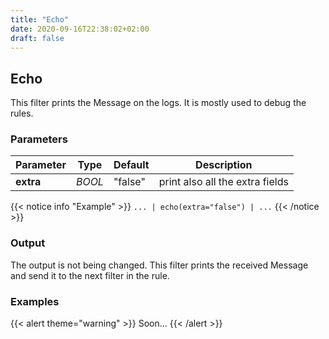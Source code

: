 ```yaml
---
title: "Echo"
date: 2020-09-16T22:38:02+02:00
draft: false
---
```


## Echo

This filter prints the Message on the logs. It is mostly used to debug the rules.  

### Parameters

 | Parameter | Type | Default | Description 
 | --- | --- | --- | --- |
 | **extra** | _BOOL_ | "false" | print also all the extra fields |
 
{{< notice info "Example" >}} 
`... | echo(extra="false") | ...`
{{< /notice >}}

### Output

The output is not being changed. This filter prints the received Message and send it to the next filter in the rule.

### Examples

{{< alert theme="warning" >}}
Soon...
{{< /alert >}} 